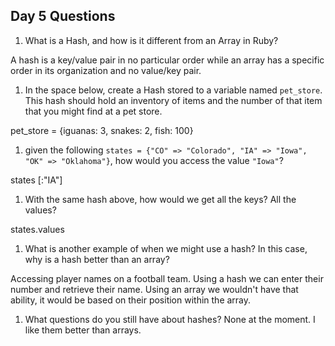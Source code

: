 ## Day 5 Questions

1. What is a Hash, and how is it different from an Array in Ruby?

A hash is a key/value pair in no particular order while an array has a specific order in its organization and no value/key pair.

1. In the space below, create a Hash stored to a variable named `pet_store`.  This hash should hold an inventory of items and the number of that item that you might find at a pet store.

pet_store = {iguanas: 3, snakes: 2, fish: 100}

1. given the following `states = {"CO" => "Colorado", "IA" => "Iowa", "OK" => "Oklahoma"}`, how would you access the value `"Iowa"`?

states [:"IA"]

1. With the same hash above, how would we get all the keys?  All the values?

states.values

1. What is another example of when we might use a hash?  In this case, why is a hash better than an array?

Accessing player names on a football team. Using a hash we can enter their number and retrieve their name. Using an array we wouldn't have that ability, it would be based on their position within the array.

1. What questions do you still have about hashes?
None at the moment.  I like them better than arrays.
